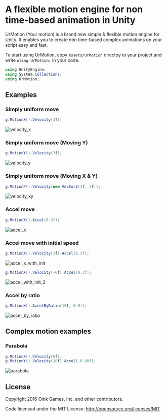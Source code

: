 # A flexible motion engine for non time-based animation in Unity

UrMotion (Your motion) is a brand new simple & flexible motion engine for Unity.
It enables you to create non time-based complex animations on your script easy and fast.

To start using UrMotion, copy `Assets/UrMotion` directoy to your project and write `using UrMotion;` in your code.

```C#
using UnityEngine;
using System.Collections;
using UrMotion;
```

## Examples

### Simply uniform move

```C#
g.MotionX().Velocity(3f);
```

![velocity_x](https://cloud.githubusercontent.com/assets/1482297/13745657/a492e7fa-ea32-11e5-98dd-22f61cdd7617.gif)

### Simply uniform move (Moving Y)

```C#
g.MotionY().Velocity(3f);
```

![velocity_y](https://cloud.githubusercontent.com/assets/1482297/13745812/6cbe3ffe-ea33-11e5-8cf1-6b1a64b02502.gif)

### Simply uniform move (Moving X & Y)

```C#
g.MotionP().Velocity(new Vector2(3f, 2f));
```

![velocity_xy](https://cloud.githubusercontent.com/assets/1482297/13745885/ce749d06-ea33-11e5-8848-dbd05516affa.gif)

### Accel move

```C#
g.MotionX().Accel(0.3f);
```

![accel_x](https://cloud.githubusercontent.com/assets/1482297/13746040/a856bd6a-ea34-11e5-8682-1c03d62dde29.gif)

### Accel move with initial speed

```C#
g.MotionX().Velocity(1f).Accel(0.3f);
```

![accel_x_with_init](https://cloud.githubusercontent.com/assets/1482297/13746163/4f3dc79a-ea35-11e5-8e00-5126c8e1e9ab.gif)

```C#
g.MotionX().Velocity(-6f).Accel(0.3f);
```

![accel_with_init_2](https://cloud.githubusercontent.com/assets/1482297/13764927/0e84f5d0-ea98-11e5-9206-9fef6dcb1c24.gif)

### Accel by ratio

```C#
g.MotionX().AccelByRatio(10f, 0.9f);
```

![accel_by_ratio](https://cloud.githubusercontent.com/assets/1482297/13765144/babeb15a-ea99-11e5-9eb0-7dd14b8e1482.gif)

## Complex motion examples

### Parabola

```C#
g.MotionX().Velocity(6f);
g.MotionY().Velocity(18f).Accel(-0.98f);
```

![parabola](https://cloud.githubusercontent.com/assets/1482297/13764902/c2e1ba50-ea97-11e5-91ad-581e37cce268.gif)

## License

Copyright 2016 Oink Games, Inc. and other contributors.

Code licensed under the MIT License: http://opensource.org/licenses/MIT
